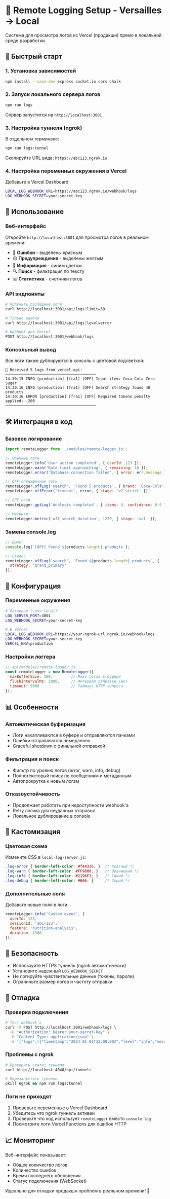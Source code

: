 # 📡 Remote Logging Setup - Versailles → Local

Система для просмотра логов из Vercel (продакшн) прямо в локальной среде разработки.

## 🚀 Быстрый старт

### 1. Установка зависимостей

```bash
npm install --save-dev express socket.io cors chalk
```

### 2. Запуск локального сервера логов

```bash
npm run logs
```

Сервер запустится на `http://localhost:3001`

### 3. Настройка туннеля (ngrok)

В отдельном терминале:

```bash
npm run logs:tunnel
```

Скопируйте URL вида: `https://abc123.ngrok.io`

### 4. Настройка переменных окружения в Vercel

Добавьте в Vercel Dashboard:

```bash
LOCAL_LOG_WEBHOOK_URL=https://abc123.ngrok.io/webhook/logs
LOG_WEBHOOK_SECRET=your-secret-key
```

## 🎯 Использование

### Веб-интерфейс

Откройте `http://localhost:3001` для просмотра логов в реальном времени:

- 🔴 **Ошибки** - выделены красным
- 🟡 **Предупреждения** - выделены желтым  
- 🔵 **Информация** - синим цветом
- 🔍 **Поиск** - фильтрация по тексту
- 📊 **Статистика** - счетчики логов

### API эндпоинты

```bash
# Получить последние логи
curl http://localhost:3001/api/logs?limit=50

# Только ошибки
curl http://localhost:3001/api/logs?level=error

# Webhook для Vercel
POST http://localhost:3001/webhook/logs
```

### Консольный вывод

Все логи также дублируются в консоль с цветовой подсветкой:

```
📡 Received 5 logs from vercel-api:
────────────────────────────────────────
14:30:15 INFO [production] [fra1] [OFF] Input item: Coca-Cola Zero Sugar
14:30:16 INFO [production] [fra1] [OFF] Search strategy found 40 products
14:30:16 ERROR [production] [fra1] [OFF] Required tokens penalty applied: -200
────────────────────────────────────────
```

## 🛠️ Интеграция в код

### Базовое логирование

```javascript
import remoteLogger from './modules/remote-logger.js';

// Обычные логи
remoteLogger.info('User action completed', { userId: 123 });
remoteLogger.warn('Rate limit approaching', { remaining: 10 });
remoteLogger.error('Database connection failed', { error: err.message });

// OFF-специфичные логи
remoteLogger.offLog('search', 'Found 5 products', { brand: 'Coca-Cola' });
remoteLogger.offError('timeout', error, { stage: 'v2_strict' });

// GPT логи
remoteLogger.gptLog('Analysis completed', { items: 3, confidence: 0.9 });

// Метрики
remoteLogger.metric('off_search_duration', 1250, { stage: 'sal' });
```

### Замена console.log

```javascript
// Было:
console.log(`[OFF] Found ${products.length} products`);

// Стало:
remoteLogger.offLog('search', `Found ${products.length} products`, { 
  strategy: 'brand_primary' 
});
```

## 🔧 Конфигурация

### Переменные окружения

```bash
# Локально (.env.local)
LOG_SERVER_PORT=3001
LOG_WEBHOOK_SECRET=your-secret-key

# В Vercel
LOCAL_LOG_WEBHOOK_URL=https://your-ngrok-url.ngrok.io/webhook/logs
LOG_WEBHOOK_SECRET=your-secret-key
VERCEL_ENV=production
```

### Настройки логгера

```javascript
// api/modules/remote-logger.js
const remoteLogger = new RemoteLogger({
  maxBufferSize: 100,        // Макс логов в буфере
  flushIntervalMs: 2000,     // Интервал отправки (мс)
  timeout: 5000              // Таймаут HTTP запроса
});
```

## 📊 Особенности

### Автоматическая буферизация
- Логи накапливаются в буфере и отправляются пачками
- Ошибки отправляются немедленно
- Graceful shutdown с финальной отправкой

### Фильтрация и поиск
- Фильтр по уровню логов (error, warn, info, debug)
- Полнотекстовый поиск по сообщениям и метаданным
- Автопрокрутка к новым логам

### Отказоустойчивость
- Продолжает работать при недоступности webhook'а
- Retry логика для неудачных отправок
- Локальное дублирование в console

## 🎨 Кастомизация

### Цветовая схема

Измените CSS в `local-log-server.js`:

```css
.log-error { border-left-color: #f44336; }  /* Красный */
.log-warn { border-left-color: #FF9800; }   /* Оранжевый */
.log-info { border-left-color: #2196F3; }   /* Синий */
.log-debug { border-left-color: #666; }     /* Серый */
```

### Дополнительные поля

Добавьте новые поля в логи:

```javascript
remoteLogger.info('Custom event', {
  userId: 123,
  sessionId: 'abc-123',
  feature: 'nutrition-analysis',
  duration: 1500
});
```

## 🚨 Безопасность

- Используйте HTTPS туннель (ngrok автоматически)
- Установите надежный `LOG_WEBHOOK_SECRET`
- Не логируйте чувствительные данные (токены, пароли)
- Ограничьте размер логов и частоту отправки

## 🐛 Отладка

### Проверка подключения

```bash
# Тест webhook'а
curl -X POST http://localhost:3001/webhook/logs \
  -H "Authorization: Bearer your-secret-key" \
  -H "Content-Type: application/json" \
  -d '{"logs":[{"timestamp":"2024-01-01T12:00:00Z","level":"info","message":"Test log","meta":{}}],"source":"test"}'
```

### Проблемы с ngrok

```bash
# Проверить статус туннеля
curl http://localhost:4040/api/tunnels

# Перезапустить туннель
pkill ngrok && npm run logs:tunnel
```

### Логи не приходят

1. Проверьте переменные в Vercel Dashboard
2. Убедитесь что ngrok туннель активен
3. Проверьте что код использует `remoteLogger` вместо `console.log`
4. Посмотрите логи Vercel Functions для ошибок HTTP

## 📈 Мониторинг

Веб-интерфейс показывает:
- Общее количество логов
- Количество ошибок
- Время последнего обновления
- Статус подключения (WebSocket)

Идеально для отладки продакшн проблем в реальном времени! 🎉
